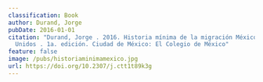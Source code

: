 ```yaml
---
classification: Book
author: Durand, Jorge
pubDate: 2016-01-01
citation: "Durand, Jorge . 2016. Historia mínima de la migración México-Estados
  Unidos . 1a. edición. Ciudad de México: El Colegio de México"
feature: false
image: /pubs/historiaminimamexico.jpg
url: https://doi.org/10.2307/j.ctt1t89k3g
---
```

